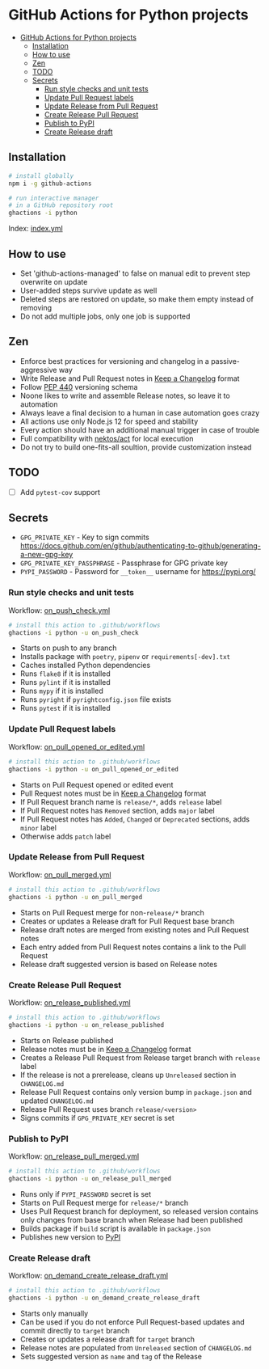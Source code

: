 # GitHub Actions for Python projects

- [GitHub Actions for Python projects](#github-actions-for-python-projects)
  - [Installation](#installation)
  - [How to use](#how-to-use)
  - [Zen](#zen)
  - [TODO](#todo)
  - [Secrets](#secrets)
    - [Run style checks and unit tests](#run-style-checks-and-unit-tests)
    - [Update Pull Request labels](#update-pull-request-labels)
    - [Update Release from Pull Request](#update-release-from-pull-request)
    - [Create Release Pull Request](#create-release-pull-request)
    - [Publish to PyPI](#publish-to-pypi)
    - [Create Release draft](#create-release-draft)

## Installation

```bash
# install globally
npm i -g github-actions

# run interactive manager
# in a GitHub repository root
ghactions -i python
```

Index: [index.yml](./index.yml)

## How to use
- Set 'github-actions-managed' to false on manual edit to prevent step overwrite on update
- User-added steps survive update as well
- Deleted steps are restored on update, so make them empty instead of removing
- Do not add multiple jobs, only one job is supported

## Zen
- Enforce best practices for versioning and changelog in a passive-aggressive way
- Write Release and Pull Request notes in [Keep a Changelog](https://keepachangelog.com/en/1.0.0/) format
- Follow [PEP 440](https://www.python.org/dev/peps/pep-0440/) versioning schema
- Noone likes to write and assemble Release notes, so leave it to automation
- Always leave a final decision to a human in case automation goes crazy
- All actions use only Node.js 12 for speed and stability
- Every action should have an additional manual trigger in case of trouble
- Full compatibility with [nektos/act](https://github.com/nektos/act) for local execution
- Do not try to build one-fits-all soultion, provide customization instead

## TODO
- [ ] Add `pytest-cov` support

## Secrets
- `GPG_PRIVATE_KEY` - Key to sign commits https://docs.github.com/en/github/authenticating-to-github/generating-a-new-gpg-key
- `GPG_PRIVATE_KEY_PASSPHRASE` - Passphrase for GPG private key
- `PYPI_PASSWORD` - Password for `__token__` username for https://pypi.org/

### Run style checks and unit tests
Workflow: [on_push_check.yml](./on_push_check.yml)

```bash
# install this action to .github/workflows
ghactions -i python -u on_push_check
```

- Starts on push to any branch
- Installs package with `poetry`, `pipenv` or `requirements[-dev].txt`
- Caches installed Python dependencies
- Runs `flake8` if it is installed
- Runs `pylint` if it is installed
- Runs `mypy` if it is installed
- Runs `pyright` if `pyrightconfig.json` file exists
- Runs `pytest` if it is installed

### Update Pull Request labels
Workflow: [on_pull_opened_or_edited.yml](./on_pull_opened_or_edited.yml)

```bash
# install this action to .github/workflows
ghactions -i python -u on_pull_opened_or_edited
```

- Starts on Pull Request opened or edited event
- Pull Request notes must be in [Keep a Changelog](https://keepachangelog.com/en/1.0.0/) format
- If Pull Request branch name is `release/*`, adds `release` label
- If Pull Request notes has `Removed` section, adds `major` label
- If Pull Request notes has `Added`, `Changed` or `Deprecated` sections, adds `minor` label
- Otherwise adds `patch` label

### Update Release from Pull Request
Workflow: [on_pull_merged.yml](./on_pull_merged.yml)

```bash
# install this action to .github/workflows
ghactions -i python -u on_pull_merged
```

- Starts on Pull Request merge for non-`release/*` branch
- Creates or updates a Release draft for Pull Request base branch
- Release draft notes are merged from existing notes and Pull Request notes
- Each entry added from Pull Request notes contains a link to the Pull Request
- Release draft suggested version is based on Release notes

### Create Release Pull Request
Workflow: [on_release_published.yml](./on_release_published.yml)

```bash
# install this action to .github/workflows
ghactions -i python -u on_release_published
```

- Starts on Release published
- Release notes must be in [Keep a Changelog](https://keepachangelog.com/en/1.0.0/) format
- Creates a Release Pull Request from Release target branch with `release` label
- If the release is not a prerelease, cleans up `Unreleased` section in `CHANGELOG.md`
- Release Pull Request contains only version bump in `package.json` and updated `CHANGELOG.md`
- Release Pull Request uses branch `release/<version>`
- Signs commits if `GPG_PRIVATE_KEY` secret is set

### Publish to PyPI
Workflow: [on_release_pull_merged.yml](./on_release_pull_merged.yml)

```bash
# install this action to .github/workflows
ghactions -i python -u on_release_pull_merged
```

- Runs only if `PYPI_PASSWORD` secret is set
- Starts on Pull Request merge for `release/*` branch
- Uses Pull Request branch for deployment, so released version contains only changes
  from base branch when Release had been published
- Builds package if `build` script is available in `package.json`
- Publishes new version to [PyPI](https://pypi.org/)

### Create Release draft
Workflow: [on_demand_create_release_draft.yml](./on_demand_create_release_draft.yml)

```bash
# install this action to .github/workflows
ghactions -i python -u on_demand_create_release_draft
```

- Starts only manually
- Can be used if you do not enforce Pull Request-based updates and commit directly to `target` branch
- Creates or updates a release draft for `target` branch
- Release notes are populated from `Unreleased` section of `CHANGELOG.md`
- Sets suggested version as `name` and `tag` of the Release

